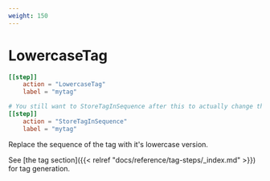```yaml
---
weight: 150
---
```


# LowercaseTag


```toml
[[step]]
    action = "LowercaseTag"
    label = "mytag"

# You still want to StoreTagInSequence after this to actually change the sequence.
[[step]]
	action = "StoreTagInSequence"
	label = "mytag"
```

Replace the sequence of the tag with it's lowercase version.

See [the tag section]({{< relref "docs/reference/tag-steps/_index.md" >}}) for tag generation.

